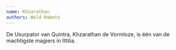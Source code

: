 ```yaml
---
name: Khzarathan
authors: Wald Habets
---
```


De Usurpator van Quintra, Khzarathan de Vormloze, is één van de machtigste magiers in Ittilia.